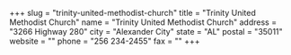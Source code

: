 +++
slug = "trinity-united-methodist-church"
title = "Trinity United Methodist Church"
name = "Trinity United Methodist Church"
address = "3266 Highway 280"
city = "Alexander City"
state = "AL"
postal = "35011"
website = ""
phone = "256 234-2455"
fax = ""
+++
